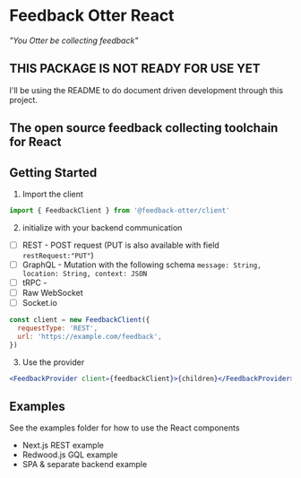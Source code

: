 # Feedback Otter React

_"You Otter be collecting feedback"_

## THIS PACKAGE IS NOT READY FOR USE YET

I'll be using the README to do document driven development through this project.

## The open source feedback collecting toolchain for React

## Getting Started

1. Import the client

```jsx
import { FeedbackClient } from '@feedback-otter/client'
```

2. initialize with your backend communication

- [ ] REST - POST request (PUT is also available with field `restRequest:"PUT"`)
- [ ] GraphQL - Mutation with the following schema `message: String, location: String, context: JSON`
- [ ] tRPC -
- [ ] Raw WebSocket
- [ ] Socket.io

```jsx
const client = new FeedbackClient({
  requestType: 'REST',
  url: 'https://example.com/feedback',
})
```

3. Use the provider

```jsx
<FeedbackProvider client={feedbackClient}>{children}</FeedbackProvider>
```

## Examples

See the examples folder for how to use the React components

- Next.js REST example
- Redwood.js GQL example
- SPA & separate backend example
